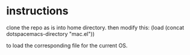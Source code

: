 # instructions
clone the repo as is into home directory.
then modify this:
  (load (concat dotspacemacs-directory "mac.el"))

to load the corresponding file for the current OS.
